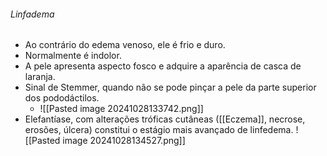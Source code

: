 ###### Linfadema
- Ao contrário do edema venoso, ele é frio e duro. 
- Normalmente é indolor. 
- A pele apresenta aspecto fosco e adquire a aparência de casca de laranja.
- Sinal de Stemmer, quando não se pode pinçar a pele da parte superior dos pododáctilos.
	- ![[Pasted image 20241028133742.png]]
- Elefantíase, com alterações tróficas cutâneas ([[Eczema]], necrose, erosões, úlcera) constitui o estágio mais avançado de linfedema.
![[Pasted image 20241028134527.png]]
